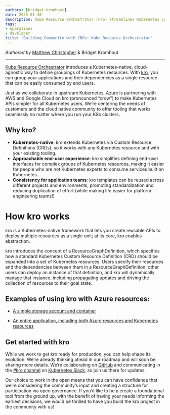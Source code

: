 ```yaml
---
authors: [bridget-kromhout]
date: 2025-01-30
description: Kube Resource Orchestrator (kro) streamlines Kubernetes complexity.
tags:
- operations
- developer
title: 'Building Community with CRDs: Kube Resource Orchestrator'
---
```


_Authored by_ [Matthew Christopher](https://github.com/matthchr) & Bridget Kromhout

<hr>

[Kube Resource Orchestrator](https://kro.run/) introduces a Kubernetes-native, cloud-agnostic way to define groupings of Kubernetes resources. With [kro](https://github.com/kro-run/kro), you can group your applications and their dependencies as a single resource that can be easily consumed by end users.

Just as we collaborate in upstream Kubernetes, Azure is partnering with AWS and Google Cloud on kro (pronounced “crow”) to make Kubernetes APIs simpler for all Kubernetes users. We’re centering the needs of customers and the cloud native community to offer tooling that works seamlessly no matter where you run your K8s clusters.

## Why kro?

* **Kubernetes-native**: kro extends Kubernetes via Custom Resource Definitions (CRDs), so it works with any Kubernetes resource and with your existing tooling.
* **Approachable end-user experience**: kro simplifies defining end-user interfaces for complex groups of Kubernetes resources, making it easier for people who are not Kubernetes experts to consume services built on Kubernetes.
* **Consistency for application teams**: kro templates can be reused across different projects and environments, promoting standardization and reducing duplication of effort (while making life easier for platform engineering teams!)

# How kro works

kro is a Kubernetes-native framework that lets you create reusable APIs to deploy multiple resources as a single unit; at its core, kro enables abstraction.

kro introduces the concept of a ResourceGraphDefinition, which specifies how a standard Kubernetes Custom Resource Definition (CRD) should be expanded into a set of Kubernetes resources. Users specify their resources and the dependencies between them in a ResourceGraphDefinition, other users can deploy an instance of that definition, and kro will dynamically manage that instance, including propagating updates and driving the collection of resources to their goal state.


## Examples of using kro with Azure resources:

* [A simple storage account and container](https://github.com/kro-run/kro/tree/main/examples/azure/storage-container)

* [An entire application, including both Azure resources and Kubernetes resources](https://github.com/kro-run/kro/tree/main/examples/azure/todo-app)


## Get started with kro

While we work to get kro ready for production, you can help shape its evolution. We’re already thinking ahead in our roadmap and will soon be sharing more details. We’re collaborating on [GitHub](https://github.com/kro-run/kro) and communicating in the [#kro channel](https://kubernetes.slack.com/archives/C081TMY9D6Y) on [Kubernetes Slack](https://communityinviter.com/apps/kubernetes/community), so join us there for updates.

Our choice to work in the open means that you can have confidence that we’re considering the community’s input and creating a structure for participation via open governance. If you’d like to help create a foundational tool from the ground up, with the benefit of having your needs informing the earliest decisions, we would be thrilled to have you build the kro project in the community with us!